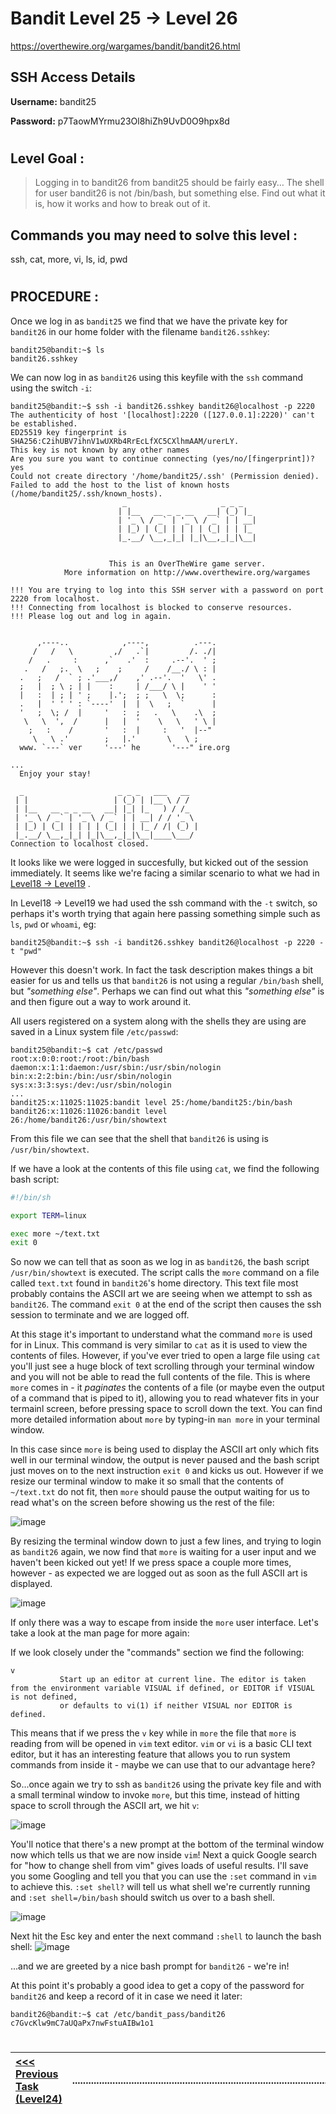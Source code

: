 # Bandit Level 25 -> Level 26 #

https://overthewire.org/wargames/bandit/bandit26.html

## SSH Access Details ##
**Username:**  bandit25

**Password:**  p7TaowMYrmu23Ol8hiZh9UvD0O9hpx8d

#

## Level Goal : ##
>Logging in to bandit26 from bandit25 should be fairly easy… The shell for user bandit26 is not /bin/bash, but something else. Find out what it is, how it works and how to break out of it.


## Commands you may need to solve this level : ##
ssh, cat, more, vi, ls, id, pwd

#  
## PROCEDURE : ##
Once we log in as `bandit25` we find that we have the private key for `bandit26` in our home folder with the filename `bandit26.sshkey`:

```console
bandit25@bandit:~$ ls
bandit26.sshkey
```

We can now log in as `bandit26` using this keyfile with the `ssh` command using the switch `-i`:

```console
bandit25@bandit:~$ ssh -i bandit26.sshkey bandit26@localhost -p 2220
The authenticity of host '[localhost]:2220 ([127.0.0.1]:2220)' can't be established.
ED25519 key fingerprint is SHA256:C2ihUBV7ihnV1wUXRb4RrEcLfXC5CXlhmAAM/urerLY.
This key is not known by any other names
Are you sure you want to continue connecting (yes/no/[fingerprint])? yes
Could not create directory '/home/bandit25/.ssh' (Permission denied).
Failed to add the host to the list of known hosts (/home/bandit25/.ssh/known_hosts).
                         _                     _ _ _
                        | |__   __ _ _ __   __| (_) |_
                        | '_ \ / _` | '_ \ / _` | | __|
                        | |_) | (_| | | | | (_| | | |_
                        |_.__/ \__,_|_| |_|\__,_|_|\__|


                      This is an OverTheWire game server.
            More information on http://www.overthewire.org/wargames

!!! You are trying to log into this SSH server with a password on port 2220 from localhost.
!!! Connecting from localhost is blocked to conserve resources.
!!! Please log out and log in again.


      ,----..            ,----,          .---.
     /   /   \         ,/   .`|         /. ./|
    /   .     :      ,`   .'  :     .--'.  ' ;
   .   /   ;.  \   ;    ;     /    /__./ \ : |
  .   ;   /  ` ; .'___,/    ,' .--'.  '   \' .
  ;   |  ; \ ; | |    :     | /___/ \ |    ' '
  |   :  | ; | ' ;    |.';  ; ;   \  \;      :
  .   |  ' ' ' : `----'  |  |  \   ;  `      |
  '   ;  \; /  |     '   :  ;   .   \    .\  ;
   \   \  ',  /      |   |  '    \   \   ' \ |
    ;   :    /       '   :  |     :   '  |--"
     \   \ .'        ;   |.'       \   \ ;
  www. `---` ver     '---' he       '---" ire.org

...
  Enjoy your stay!

  _                     _ _ _   ___   __
 | |                   | (_) | |__ \ / /
 | |__   __ _ _ __   __| |_| |_   ) / /_
 | '_ \ / _` | '_ \ / _` | | __| / / '_ \
 | |_) | (_| | | | | (_| | | |_ / /| (_) |
 |_.__/ \__,_|_| |_|\__,_|_|\__|____\___/
Connection to localhost closed.
```

It looks like we were logged in succesfully, but kicked out of the session immediately.  It seems like we're facing a similar scenario to what we had in [Level18 -> Level19](Level18%20->%20Level19.md) .

In Level18 -> Level19 we had used the ssh command with the `-t` switch, so perhaps it's worth trying that again here passing something simple such as `ls`, `pwd` or `whoami`, eg: 
```console
bandit25@bandit:~$ ssh -i bandit26.sshkey bandit26@localhost -p 2220 -t "pwd"
```

However this doesn't work.  In fact the task description makes things a bit easier for us and tells us that `bandit26` is not using a regular `/bin/bash` shell, but *"something else"*.  Perhaps we can find out what this *"something else"* is and then figure out a way to work around it.

All users registered on a system along with the shells they are using are saved in a Linux system file `/etc/passwd`:

```console
bandit25@bandit:~$ cat /etc/passwd
root:x:0:0:root:/root:/bin/bash
daemon:x:1:1:daemon:/usr/sbin:/usr/sbin/nologin
bin:x:2:2:bin:/bin:/usr/sbin/nologin
sys:x:3:3:sys:/dev:/usr/sbin/nologin
...
bandit25:x:11025:11025:bandit level 25:/home/bandit25:/bin/bash
bandit26:x:11026:11026:bandit level 26:/home/bandit26:/usr/bin/showtext
```

From this file we can see that the shell that `bandit26` is using is `/usr/bin/showtext`.

If we have a look at the contents of this file using `cat`, we find the following bash script:

```bash
#!/bin/sh

export TERM=linux

exec more ~/text.txt
exit 0
```

So now we can tell that as soon as we log in as `bandit26`, the bash script `/usr/bin/showtext` is executed.  The script calls the `more` command on a file called `text.txt` found in `bandit26`'s home directory.  This text file most probably contains the ASCII art we are seeing when we attempt to ssh as `bandit26`.  The command `exit 0` at the end of the script then causes the ssh session to terminate and we are logged off.

At this stage it's important to understand what the command `more` is used for in Linux.  This command is very similar to `cat` as it is used to view the contents of files.  However, if you've ever tried to open a large file using `cat` you'll just see a huge block of text scrolling through your terminal window and you will not be able to read the full contents of the file.  This is where `more` comes in - it *paginates* the contents of a file (or maybe even the output of a command that is piped to it), allowing you to read whatever fits in your termainl screen, before pressing space to scroll down the text.  You can find more detailed information about `more` by typing-in `man more` in your terminal window.

In this case since `more` is being used to display the ASCII art only which fits well in our terminal window, the output is never paused and the bash script just moves on to the next instruction `exit 0` and kicks us out.  However if we resize our terminal window to make it so small that the contents of `~/text.txt` do not fit, then `more` should pause the output waiting for us to read what's on the screen before showing us the rest of the file:

![image](https://github.com/beta-j/Bandit-Wargame-Writeup/assets/60655500/54c36641-fccf-41db-af04-e33c17740395)

By resizing the terminal window down to just a few lines, and trying to login as `bandit26` again, we now find that `more` is waiting for a user input and we haven't been kicked out yet!  If we press space a couple more times, however - as expected we are logged out as soon as the full ASCII art is displayed.

![image](https://github.com/beta-j/Bandit-Wargame-Writeup/assets/60655500/bb36c151-b080-4487-a5d0-672855c87cf7)

If only there was a way to escape from inside the `more` user interface.  Let's take a look at the man page for more again:

If we look closely under the "commands" section we find the following:
```console
v
           Start up an editor at current line. The editor is taken from the environment variable VISUAL if defined, or EDITOR if VISUAL is not defined,
           or defaults to vi(1) if neither VISUAL nor EDITOR is defined.
```

This means that if we press the `v` key while in `more` the file that `more` is reading from will be opened in `vim` text editor.  `vim` or `vi` is a basic CLI text editor, but it has an interesting feature that allows you to run system commands from inside it - maybe we can use that to our advantage here?

So...once again we try to ssh as `bandit26` using the private key file and with a small terminal window to invoke `more`, but this time, instead of hitting space to scroll through the ASCII art, we hit `v`:

![image](https://github.com/beta-j/Bandit-Wargame-Writeup/assets/60655500/571bfef2-dd45-4681-81ea-fb229a6c3dc8)

You'll notice that there's a new prompt at the bottom of the terminal window now which tells us that we are now inside `vim`!
Next a quick Google search for "how to change shell from vim" gives loads of useful results.  I'll save you some Googling and tell you that you can use the `:set` command in `vim` to achieve this.  `:set shell?` will tell us what shell we're currently running and `:set shell=/bin/bash` should switch us over to a bash shell.

![image](https://github.com/beta-j/Bandit-Wargame-Writeup/assets/60655500/0ded4fea-59ec-4d02-b7ad-303c8404300b)

Next hit the Esc key and enter the next command `:shell` to launch the bash shell:
![image](https://github.com/beta-j/Bandit-Wargame-Writeup/assets/60655500/83527d76-25c1-4ec8-8d65-561be7346bc3)

...and we are greeted by a nice bash prompt for `bandit26` - we're in!

At this point it's probably a good idea to get a copy of the password for `bandit26` and keep a record of it in case we need it later:
```console
bandit26@bandit:~$ cat /etc/bandit_pass/bandit26
c7GvcKlw9mC7aUQaPx7nwFstuAIBw1o1
```




#
[<<< Previous Task (Level24) ](Level24%20->%20Level25.md)|......................................................................................................| [Next Task (Level26) >>>](Level26%20->%20Level27.md)|
:-|--|-:



